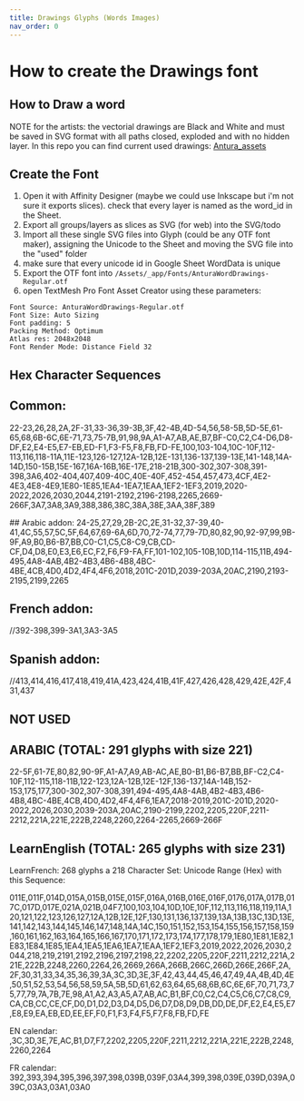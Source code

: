 ```yaml
---
title: Drawings Glyphs (Words Images)
nav_order: 0
---
```

# How to create the Drawings font

## How to Draw a word
NOTE for the artists:
the vectorial drawings are Black and White and must be saved in SVG format with all paths closed, exploded and with no hidden layer.
In this repo you can find current used drawings: [Antura_assets](https://github.com/vgwb/Antura_assets/tree/master/Drawings/used)

## Create the Font

1. Open it with Affinity Designer (maybe we could use Inkscape but i'm not sure it exports slices). check that every layer is named as the word_id in the Sheet.
2. Export all groups/layers as slices as SVG (for web) into the SVG/todo
3. Import all these single SVG files into Glyph (could be any OTF font maker), assigning the Unicode to the Sheet and moving the SVG file into the "used" folder
4. make sure that every unicode id in Google Sheet WordData is unique
5. Export the OTF font into `/Assets/_app/Fonts/AnturaWordDrawings-Regular.otf`
6. open TextMesh Pro Font Asset Creator using these parameters:

```text
Font Source: AnturaWordDrawings-Regular.otf
Font Size: Auto Sizing
Font padding: 5
Packing Method: Optimum
Atlas res: 2048x2048
Font Render Mode: Distance Field 32
```

## Hex Character Sequences
## Common:
22-23,26,28,2A,2F-31,33-36,39-3B,3F,42-4B,4D-54,56,58-5B,5D-5E,61-65,68,6B-6C,6E-71,73,75-7B,91,98,9A,A1-A7,AB,AE,B7,BF-C0,C2,C4-D6,D8-DF,E2,E4-E5,E7-EB,ED-F1,F3-F5,F8,FB,FD-FE,100,103-104,10C-10F,112-113,116,118-11A,11E-123,126-127,12A-12B,12E-131,136-137,139-13E,141-148,14A-14D,150-15B,15E-167,16A-16B,16E-17E,218-21B,300-302,307-308,391-398,3A6,402-404,407,409-40C,40E-40F,452-454,457,473,4CF,4E2-4E3,4E8-4E9,1E80-1E85,1EA4-1EA7,1EAA,1EF2-1EF3,2019,2020-2022,2026,2030,2044,2191-2192,2196-2198,2265,2669-266F,3A7,3A8,3A9,388,386,38C,38A,38E,3AA,38F,389

## Arabic addon:
24-25,27,29,2B-2C,2E,31-32,37-39,40-41,4C,55,57,5C,5F,64,67,69-6A,6D,70,72-74,77,79-7D,80,82,90,92-97,99,9B-9F,A9,B0,B6-B7,BB,C0-C1,C5,C8-C9,CB,CD-CF,D4,D8,E0,E3,E6,EC,F2,F6,F9-FA,FF,101-102,105-10B,10D,114-115,11B,494-495,4A8-4AB,4B2-4B3,4B6-4B8,4BC-4BE,4CB,4D0,4D2,4F4,4F6,2018,201C-201D,2039-203A,20AC,2190,2193-2195,2199,2265

## French addon:
//392-398,399-3A1,3A3-3A5

## Spanish addon:
//413,414,416,417,418,419,41A,423,424,41B,41F,427,426,428,429,42E,42F,431,437


## NOT USED

## ARABIC (TOTAL: 291 glyphs with size 221)
22-5F,61-7E,80,82,90-9F,A1-A7,A9,AB-AC,AE,B0-B1,B6-B7,BB,BF-C2,C4-10F,112-115,118-11B,122-123,12A-12B,12E-12F,136-137,14A-14B,152-153,175,177,300-302,307-308,391,494-495,4A8-4AB,4B2-4B3,4B6-4B8,4BC-4BE,4CB,4D0,4D2,4F4,4F6,1EA7,2018-2019,201C-201D,2020-2022,2026,2030,2039-203A,20AC,2190-2199,2202,2205,220F,2211-2212,221A,221E,222B,2248,2260,2264-2265,2669-266F

## LearnEnglish (TOTAL: 265 glyphs with size 231)
LearnFrench: 268 glyphs a 218
Character Set: Unicode Range (Hex) with this Sequence:

011E,011F,014D,015A,015B,015E,015F,016A,016B,016E,016F,0176,017A,017B,017C,017D,017E,021A,021B,04F7,100,103,104,10D,10E,10F,112,113,116,118,119,11A,120,121,122,123,126,127,12A,12B,12E,12F,130,131,136,137,139,13A,13B,13C,13D,13E,141,142,143,144,145,146,147,148,14A,14C,150,151,152,153,154,155,156,157,158,159,160,161,162,163,164,165,166,167,170,171,172,173,174,177,178,179,1E80,1E81,1E82,1E83,1E84,1E85,1EA4,1EA5,1EA6,1EA7,1EAA,1EF2,1EF3,2019,2022,2026,2030,2044,218,219,2191,2192,2196,2197,2198,22,2202,2205,220F,2211,2212,221A,221E,222B,2248,2260,2264,26,2669,266A,266B,266C,266D,266E,266F,2A,2F,30,31,33,34,35,36,39,3A,3C,3D,3E,3F,42,43,44,45,46,47,49,4A,4B,4D,4E,50,51,52,53,54,56,58,59,5A,5B,5D,61,62,63,64,65,68,6B,6C,6E,6F,70,71,73,75,77,79,7A,7B,7E,98,A1,A2,A3,A5,A7,AB,AC,B1,BF,C0,C2,C4,C5,C6,C7,C8,C9,CA,CB,CC,CE,CF,D0,D1,D2,D3,D4,D5,D6,D7,D8,D9,DB,DD,DE,DF,E2,E4,E5,E7,E8,E9,EA,EB,ED,EE,EF,F0,F1,F3,F4,F5,F7,F8,FB,FD,FE

EN calendar: ,3C,3D,3E,7E,AC,B1,D7,F7,2202,2205,220F,2211,2212,221A,221E,222B,2248,2260,2264

FR calendar: 392,393,394,395,396,397,398,039B,039F,03A4,399,398,039E,039D,039A,039C,03A3,03A1,03A0

